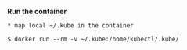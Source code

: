 **Run the container**

    * map local ~/.kube in the container

```console
$ docker run --rm -v ~/.kube:/home/kubectl/.kube/
```
